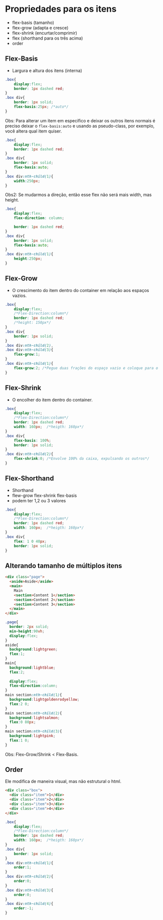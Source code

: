# Propriedades para os itens

- flex-basis (tamanho)
- flex-grow (adapta e cresce)
- flex-shrink (encurtar/comprimir)
- flex (shorthand para os três acima)
- order

## Flex-Basis

- Largura e altura dos itens (interna)

```css
.box{
    display:flex;
    border: 1px dashed red;
}
.box div{
    border: 1px solid;
    flex-basis:25px; /*auto*/
}
```

Obs: Para alterar um item em específico e deixar os outros itens normais é preciso deixar o `flex-basis:auto` e usando as pseudo-class, por exemplo, você altera qual item quiser.

```css
.box{
    display:flex;
    border: 1px dashed red;
}
.box div{
    border: 1px solid;
    flex-basis:auto;
}
.box div:nth-child(1){
    width:250px;
}
```

Obs2: Se mudarmos a direção, então esse flex não será mais width, mas height.

```css
.box{
    display:flex;
    flex-direction: column;

    border: 1px dashed red;
}
.box div{
    border: 1px solid;
    flex-basis:auto;
}
.box div:nth-child(1){
    height:250px;
}
```

## Flex-Grow

- O crescimento do item dentro do container em relação aos espaços vazios.

```css
.box{
    display:flex;
    /*Flex-Direction:column*/
    border: 1px dashed red;
    /*height: 150px*/
}
.box div{
    border: 1px solid;
}
.box div:nth-child(2),
.box div:nth-child(3){
    flex-grow:1;
}
.box div:nth-child(1){
    flex-grow:2; /*Pegue duas frações do espaço vazio e coloque para o primeiro item*/
}
```

## Flex-Shrink

- O encolher do item dentro do container.

```css
.box{
    display:flex;
    /*Flex-Direction:column*/
    border: 1px dashed red;
    width: 160px;  /*heigth: 160px*/
}
.box div{
    flex-basis: 100%;
    border: 1px solid;
}
.box div:nth-child(2){
    flex-shrink:0; /*Envolve 100% da caixa, expulsando os outros*/
}
```

## Flex-Shorthand

- Shorthand
- flew-grow flex-shrink flex-basis
- podem ter 1,2 ou 3 valores

```css
.box{
    display:flex;
    /*Flex-Direction:column*/
    border: 1px dashed red;
    width: 160px;  /*heigth: 160px*/
}
.box div{
    flex: 1 0 40px;
    border: 1px solid;
}
```

## Alterando tamanho de múltiplos itens

```html
<div class="page">
  <aside>Aside</aside>
  <main>
    Main
    <section>Content 1</section>
    <section>Content 2</section>
    <section>Content 3</section>
  </main>
</div>
```

```css
.page{
  border: 2px solid;
  min-height:90vh;
  display:flex;
}
aside{
  background:lightgreen;
  flex:1;
}
main{
  background:lightblue;
  flex:2;
  
  display:flex;
  flex-direction:column;
}
main section:nth-child(1){
  background:lightgoldenrodyellow;
  flex:2 0;
}
main section:nth-child(2){
  background:lightsalmon;
  flex:0 80px;
}
main section:nth-child(3){
  background:lightpink;
  flex:1 0;
}
```

Obs: Flex-Grow/Shrink < Flex-Basis.

## Order

Ele modifica de maneira visual, mas não estrutural o html.

```html
<div class="box">
  <div class="item">1</div>
  <div class="item">2</div>
  <div class="item">3</div>
  <div class="item">4</div>
</div>
```

```css
.box{
    display:flex;
    /*Flex-Direction:column*/
    border: 1px dashed red;
    width: 160px;  /*heigth: 160px*/
}
.box div{
    border: 1px solid;
}
.box div:nth-child(1){
    order:1;
}
.box div:nth-child(2){
    order:0;
}
.box div:nth-child(3){
    order:0;
}
.box div:nth-child(4){
    order:-1;
}
```